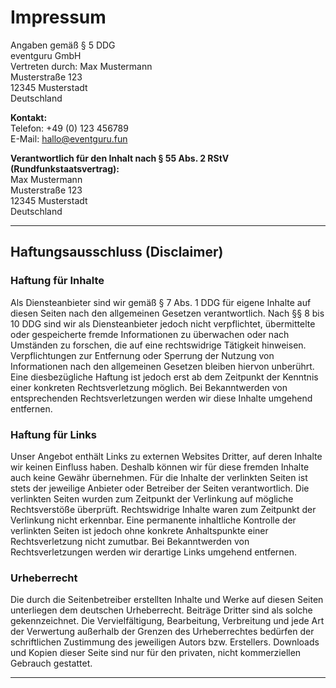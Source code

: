# Impressum

Angaben gemäß § 5 DDG  
eventguru GmbH  
Vertreten durch: Max Mustermann  
Musterstraße 123  
12345 Musterstadt  
Deutschland

**Kontakt:**  
Telefon: +49 (0) 123 456789  
E-Mail: [hallo@eventguru.fun][Kontakt]

**Verantwortlich für den Inhalt nach § 55 Abs. 2 RStV (Rundfunkstaatsvertrag):**  
Max Mustermann  
Musterstraße 123  
12345 Musterstadt  
Deutschland

---

## Haftungsausschluss (Disclaimer)

### Haftung für Inhalte

Als Diensteanbieter sind wir gemäß § 7 Abs. 1 DDG für eigene Inhalte auf diesen Seiten nach den allgemeinen Gesetzen verantwortlich. Nach §§ 8 bis 10 DDG sind wir als Diensteanbieter jedoch nicht verpflichtet, übermittelte oder gespeicherte fremde Informationen zu überwachen oder nach Umständen zu forschen, die auf eine rechtswidrige Tätigkeit hinweisen. Verpflichtungen zur Entfernung oder Sperrung der Nutzung von Informationen nach den allgemeinen Gesetzen bleiben hiervon unberührt. Eine diesbezügliche Haftung ist jedoch erst ab dem Zeitpunkt der Kenntnis einer konkreten Rechtsverletzung möglich. Bei Bekanntwerden von entsprechenden Rechtsverletzungen werden wir diese Inhalte umgehend entfernen.

### Haftung für Links

Unser Angebot enthält Links zu externen Websites Dritter, auf deren Inhalte wir keinen Einfluss haben. Deshalb können wir für diese fremden Inhalte auch keine Gewähr übernehmen. Für die Inhalte der verlinkten Seiten ist stets der jeweilige Anbieter oder Betreiber der Seiten verantwortlich. Die verlinkten Seiten wurden zum Zeitpunkt der Verlinkung auf mögliche Rechtsverstöße überprüft. Rechtswidrige Inhalte waren zum Zeitpunkt der Verlinkung nicht erkennbar. Eine permanente inhaltliche Kontrolle der verlinkten Seiten ist jedoch ohne konkrete Anhaltspunkte einer Rechtsverletzung nicht zumutbar. Bei Bekanntwerden von Rechtsverletzungen werden wir derartige Links umgehend entfernen.

### Urheberrecht

Die durch die Seitenbetreiber erstellten Inhalte und Werke auf diesen Seiten unterliegen dem deutschen Urheberrecht. Beiträge Dritter sind als solche gekennzeichnet. Die Vervielfältigung, Bearbeitung, Verbreitung und jede Art der Verwertung außerhalb der Grenzen des Urheberrechtes bedürfen der schriftlichen Zustimmung des jeweiligen Autors bzw. Erstellers. Downloads und Kopien dieser Seite sind nur für den privaten, nicht kommerziellen Gebrauch gestattet.

---

[Kontakt]: mailto:hallo@eventguru.fun?subject=Impressum%20Fragen%20und%20Anmerlungen&body=Hallo%20Eventguru%20Team%2C%0D%0A%0D%0A
